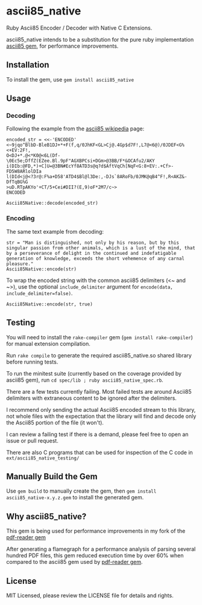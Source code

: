 # ascii85_native
Ruby Ascii85 Encoder / Decoder with Native C Extensions.

ascii85_native intends to be a substitution for the pure ruby implementation [ascii85 gem](https://github.com/DataWraith/ascii85gem), for performance improvements.

## Installation
To install the gem, use `gem install ascii85_native`

## Usage

### Decoding
Following the example from the [ascii85 wikipedia](https://en.wikipedia.org/wiki/Ascii85) page:

```
encoded_str = <<-'ENCODED'
<~9jqo^BlbD-BleB1DJ+*+F(f,q/0JhKF<GL>Cj@.4Gp$d7F!,L7@<6@)/0JDEF<G%<+EV:2F!,
O<DJ+*.@<*K0@<6L(Df-\0Ec5e;DffZ(EZee.Bl.9pF"AGXBPCsi+DGm>@3BB/F*&OCAfu2/AKY
i(DIb:@FD,*)+C]U=@3BN#EcYf8ATD3s@q?d$AftVqCh[NqF<G:8+EV:.+Cf>-FD5W8ARlolDIa
l(DId<j@<?3r@:F%a+D58'ATD4$Bl@l3De:,-DJs`8ARoFb/0JMK@qB4^F!,R<AKZ&-DfTqBG%G
>uD.RTpAKYo'+CT/5+Cei#DII?(E,9)oF*2M7/c~>
ENCODED

Ascii85Native::decode(encoded_str)
```

### Encoding
The same text example from decoding:
```
str = "Man is distinguished, not only by his reason, but by this singular passion from other animals, which is a lust of the mind, that by a perseverance of delight in the continued and indefatigable generation of knowledge, exceeds the short vehemence of any carnal pleasure."
Ascii85Native::encode(str)
```

To wrap the encoded string with the common ascii85 delimiters (<~ and ~>), use the optional `include_delimiter` argument for `encode(data, include_delimiter=false)`.
```
Ascii85Native::encode(str, true)
```

## Testing
You will need to install the `rake-compiler` gem (`gem install rake-compiler`) for manual extension compilation.

Run `rake compile` to generate the required ascii85_native.so shared library before running tests.

To run the minitest suite (currently based on the coverage provided by ascii85 gem), run `cd spec/lib ; ruby ascii85_native_spec.rb`.

There are a few tests currently failing. Most failed tests are around Ascii85 delimiters with extraneous content to be ignored after the delimiters.

I recommend only sending the actual Ascii85 encoded stream to this library, not whole files with the expectation that the library will find and decode only the Ascii85 portion of the file (it won't).

I can review a failing test if there is a demand, please feel free to open an issue or pull request.

There are also C programs that can be used for inspection of the C code in `ext/ascii85_native_testing/`

## Manually Build the Gem
Use `gem build` to manually create the gem, then `gem install ascii85_native-x.y.z.gem` to install the generated gem.

## Why ascii85_native?
This gem is being used for performance improvements in my fork of the [pdf-reader gem](https://github.com/AnomalousBit/pdf-reader)

After generating a flamegraph for a performance analysis of parsing several hundred PDF files, this gem reduced execution time by over 60% when compared to the ascii85 gem used by [pdf-reader gem](https://github.com/yob/pdf-reader).

## License
MIT Licensed, please review the LICENSE file for details and rights.

